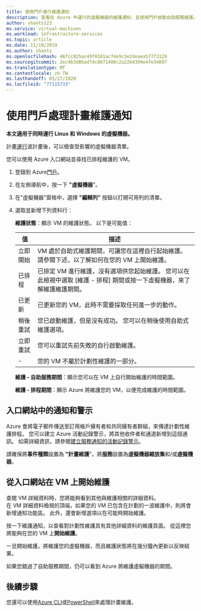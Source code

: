 ```yaml
---
title: 使用門戶進行維護通知
description: 查看在 Azure 中運行的虛擬機器的維護通知，並使用門戶啟動自助服務維護。
author: shants123
ms.service: virtual-machines
ms.workload: infrastructure-services
ms.topic: article
ms.date: 11/19/2019
ms.author: shants
ms.openlocfilehash: 46fcc825ac49f0181ac74e9c3e2deaea577f3329
ms.sourcegitcommit: 2ec4b3d0bad7dc0071400c2a2264399e4fe34897
ms.translationtype: MT
ms.contentlocale: zh-TW
ms.lasthandoff: 03/27/2020
ms.locfileid: "77115733"
---
```

# <a name="handling-planned-maintenance-notifications-using-the-portal"></a>使用門戶處理計畫維護通知

**本文適用于同時運行 Linux 和 Windows 的虛擬機器。**

計畫[運行](maintenance-notifications.md)波計畫後，可以檢查受影響的虛擬機器清單。 

您可以使用 Azure 入口網站並尋找已排程維護的 VM。

1. 登錄到 Azure[門戶](https://portal.azure.com)。

2. 在左側導航中，按一下 **"虛擬機器**"。

3. 在"虛擬機器"窗格中，選擇 **"編輯列"** 按鈕以打開可用列的清單。

4. 選取並新增下列資料行︰

   **維護狀態**：顯示 VM 的維護狀態。 以下是可能值：
      
      | 值 | 描述 |
      |-------|-------------|
      | 立即開始 | VM 處於自助式維護期間，可讓您在這裡自行起始維護。 請參閱下述，以了解如何在您的 VM 上開始維護。 | 
      | 已排程 | 已排定 VM 進行維護，沒有選項供您起始維護。 您可以在此檢視中選取 [維護 - 排程] 期間或按一下虛擬機器，來了解維護維護期間。 | 
      | 已更新 | 已更新您的 VM，此時不需要採取任何進一步的動作。 | 
      | 稍後重試 | 您已啟動維護，但是沒有成功。 您可以在稍後使用自助式維護選項。 | 
      | 立即重試 | 您可以重試先前失敗的自行啟動維護。 | 
      | - | 您的 VM 不屬於計劃性維護的一部分。 |
      

   **維護 - 自助服務期間**：顯示您可以在 VM 上自行開始維護的時間範圍。
   
   **維護 - 排程期間**：顯示 Azure 將維護您的 VM，以便完成維護的時間範圍。 



## <a name="notification-and-alerts-in-the-portal"></a>入口網站中的通知和警示

Azure 會將電子郵件傳送至訂用帳戶擁有者和共同擁有者群組，來傳達計劃性維護排程。 您可以建立 Azure 活動記錄警示，將其他收件者和通道新增到這個通訊。 如需詳細資訊，請參閱[建立服務通知的活動記錄警示](../azure-monitor/platform/alerts-activity-log-service-notifications.md)。

請確保將**事件種類**設置為 **"計畫維護**"，將**服務**設置為**虛擬機器縮放集**和/或**虛擬機器**。

## <a name="start-maintenance-on-your-vm-from-the-portal"></a>從入口網站在 VM 上開始維護

查閱 VM 詳細資料時，您將能夠看到其他與維護相關的詳細資料。  
在 VM 詳細資料檢視的頂端，如果您的 VM 已包含在計劃的一波維護中，則將會新增通知功能區。 此外，還會新增選項以在可能時開始維護。 


按一下維護通知，以查看對計劃性維護具有其他詳細資料的維護頁面。 從這裡您將能夠在您的 VM 上**開始維護**。

一旦開始維護，將維護您的虛擬機器，而且維護狀態將在幾分鐘內更新以反映結果。

如果您錯過了自助服務期間，仍可以看到 Azure 將維護虛擬機器的期間。 


## <a name="next-steps"></a>後續步驟

您還可以使用[Azure CLI](maintenance-notifications-cli.md)或[PowerShell](maintenance-notifications-powershell.md)來處理計畫維護。